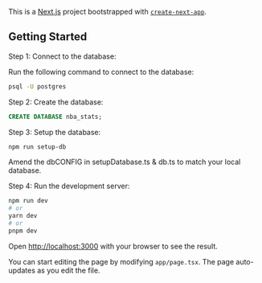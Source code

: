 This is a [Next.js](https://nextjs.org) project bootstrapped with [`create-next-app`](https://nextjs.org/docs/app/api-reference/cli/create-next-app).

## Getting Started

Step 1: Connect to the database:

Run the following command to connect to the database:

```bash
psql -U postgres
```

Step 2: Create the database:

```sql
CREATE DATABASE nba_stats;
```

Step 3: Setup the database:

```bash
npm run setup-db   
```

Amend the dbCONFIG in setupDatabase.ts & db.ts to match your local database.

Step 4: Run the development server:

```bash
npm run dev
# or
yarn dev
# or
pnpm dev
```

Open [http://localhost:3000](http://localhost:3000) with your browser to see the result.

You can start editing the page by modifying `app/page.tsx`. The page auto-updates as you edit the file.

